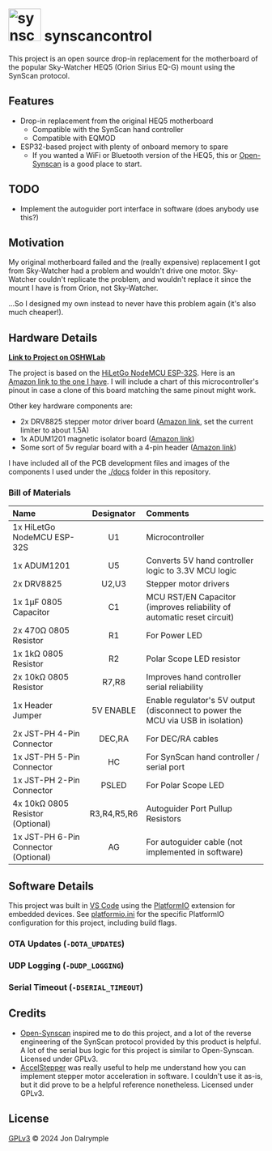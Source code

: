 # <img src="docs/icon.jpg" alt="synscancontrol icon" width="64"/> synscancontrol

This project is an open source drop-in replacement for the motherboard of the popular Sky-Watcher HEQ5 (Orion Sirius EQ-G) mount using the SynScan protocol.

## Features

- Drop-in replacement from the original HEQ5 motherboard
  - Compatible with the SynScan hand controller
  - Compatible with EQMOD
- ESP32-based project with plenty of onboard memory to spare
  - If you wanted a WiFi or Bluetooth version of the HEQ5, this or [Open-Synscan](https://github.com/vsirvent/Open-Synscan) is a good place to start.

## TODO

- Implement the autoguider port interface in software (does anybody use this?)

## Motivation

My original motherboard failed and the (really expensive) replacement I got from Sky-Watcher had a problem and wouldn't drive one motor. Sky-Watcher couldn't replicate the problem, and wouldn't replace it since the mount I have is from Orion, not Sky-Watcher.

...So I designed my own instead to never have this problem again (it's also much cheaper!).

## Hardware Details

[**Link to Project on OSHWLab**](https://oshwlab.com/j_dalrym2/synscan-control-rev-1_copy_copy)

The project is based on the [HiLetGo NodeMCU ESP-32S](http://www.hiletgo.com/ProductDetail/1906566.html). Here is an [Amazon link to the one I have](https://www.amazon.com/gp/product/B0718T232Z). I will include a chart of this microcontroller's pinout in case a clone of this board matching the same pinout might work.

Other key hardware components are:
- 2x DRV8825 stepper motor driver board ([Amazon link](https://www.amazon.com/gp/product/B07XF2LYC8), set the current limiter to about 1.5A)
- 1x ADUM1201 magnetic isolator board ([Amazon link](https://www.amazon.com/gp/product/B0725BJMTQ))
- Some sort of 5v regular board with a 4-pin header ([Amazon link](https://www.amazon.com/gp/product/B08JZ5FVLC))

I have included all of the PCB development files and images of the components I used under the [./docs](./docs) folder in this repository.

### Bill of Materials
|                Name                 | Designator |                                   Comments                                     |
|:------------------------------------|:----------:|:-------------------------------------------------------------------------------|
|1x HiLetGo NodeMCU ESP-32S           |U1          |Microcontroller                                                                 |
|1x ADUM1201                          |U5          |Converts 5V hand controller logic to 3.3V MCU logic                             |
|2x DRV8825                           |U2,U3       |Stepper motor drivers                                                           |
|1x 1μF 0805 Capacitor                |C1          |MCU RST/EN Capacitor (improves reliability of automatic reset circuit)          |
|2x 470Ω 0805 Resistor                |R1          |For Power LED                                                                   |
|1x 1kΩ 0805 Resistor                 |R2          |Polar Scope LED resistor                                                        |
|2x 10kΩ 0805 Resistor                |R7,R8       |Improves hand controller serial reliability                                     |
|1x Header Jumper                     |5V ENABLE   |Enable regulator's 5V output (disconnect to power the MCU via USB in isolation) |
|2x JST-PH 4-Pin Connector            |DEC,RA      |For DEC/RA cables                                                               |
|1x JST-PH 5-Pin Connector            |HC          |For SynScan hand controller / serial port                                       |
|1x JST-PH 2-Pin Connector            |PSLED       |For Polar Scope LED                                                             |
|4x 10kΩ 0805 Resistor (Optional)     |R3,R4,R5,R6 |Autoguider Port Pullup Resistors                                                |
|1x JST-PH 6-Pin Connector (Optional) |AG          |For autoguider cable (not implemented in software)                              |

## Software Details

This project was built in [VS Code](https://code.visualstudio.com/) using the [PlatformIO](https://platformio.org/) extension for embedded devices. See [platformio.ini](platformio.ini) for the specific PlatformIO configuration for this project, including build flags.

### OTA Updates (`-DOTA_UPDATES`)

### UDP Logging (`-DUDP_LOGGING`)

### Serial Timeout (`-DSERIAL_TIMEOUT`)

## Credits

- [Open-Synscan](https://github.com/vsirvent/Open-Synscan) inspired me to do this project, and a lot of the reverse engineering of the SynScan protocol provided by this product is helpful. A lot of the serial bus logic for this project is similar to Open-Synscan. Licensed under GPLv3.
- [AccelStepper](https://www.airspayce.com/mikem/arduino/AccelStepper/) was really useful to help me understand how you can implement stepper motor acceleration in software. I couldn't use it as-is, but it did prove to be a helpful reference nonetheless. Licensed under GPLv3.

## License

[GPLv3](https://choosealicense.com/licenses/gpl-3.0/) &copy; 2024 Jon Dalrymple